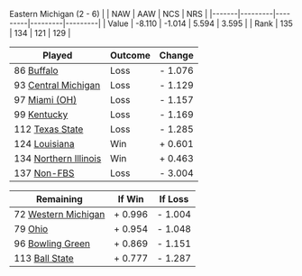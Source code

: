 Eastern Michigan (2 - 6)
|       |   NAW   |   AAW   |   NCS   |   NRS   |
|-------|---------|---------|---------|---------|
| Value |  -8.110 |  -1.014 |   5.594 |   3.595 |
| Rank  |     135 |     134 |     121 |     129 |

| Played                    | Outcome    |  Change  |
|---------------------------|------------|----------|
|  86 [Buffalo               ](Buffalo.md)| Loss       | -  1.076 |
|  93 [Central Michigan      ](CentralMichigan.md)| Loss       | -  1.129 |
|  97 [Miami (OH)            ](MiamiOH.md)| Loss       | -  1.157 |
|  99 [Kentucky              ](Kentucky.md)| Loss       | -  1.169 |
| 112 [Texas State           ](TexasState.md)| Loss       | -  1.285 |
| 124 [Louisiana             ](Louisiana.md)| Win        | +  0.601 |
| 134 [Northern Illinois     ](NorthernIllinois.md)| Win        | +  0.463 |
| 137 [Non-FBS               ](NonFBS.md)| Loss       | -  3.004 |

| Remaining                 |  If Win  |  If Loss |
|---------------------------|----------|----------|
|  72 [Western Michigan      ](WesternMichigan.md)| +  0.996 | -  1.004 |
|  79 [Ohio                  ](Ohio.md)| +  0.954 | -  1.048 |
|  96 [Bowling Green         ](BowlingGreen.md)| +  0.869 | -  1.151 |
| 113 [Ball State            ](BallState.md)| +  0.777 | -  1.287 |

